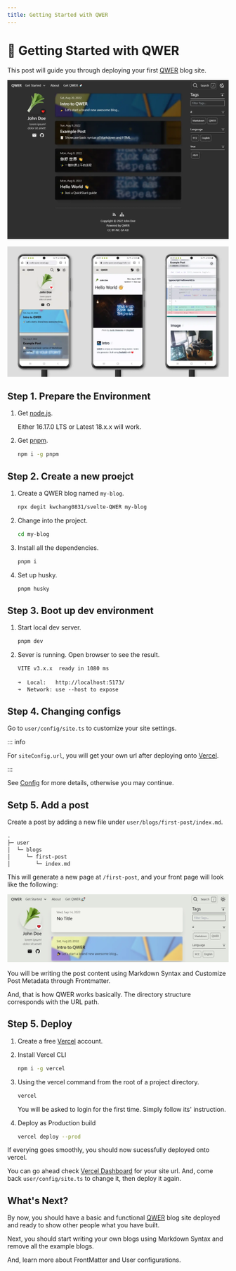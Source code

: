 ```yaml
---
title: Getting Started with QWER
---
```


# 🎉 Getting Started with QWER

This post will guide you through deploying your first [QWER](https://github.com/kwchang0831/svelte-QWER) blog site.

![Preview](../images/preview.webp)

![Mobile Preview](../images/mobile-preview.webp)

## Step 1. Prepare the Environment

1. Get [node.js](https://nodejs.org/).

   Either 16.17.0 LTS or Latest 18.x.x will work.

1. Get [pnpm](https://pnpm.io/).

   ```sh
   npm i -g pnpm
   ```

## Step 2. Create a new proejct

1. Create a QWER blog named `my-blog`.

   ```sh
   npx degit kwchang0831/svelte-QWER my-blog
   ```

1. Change into the project.

   ```sh
   cd my-blog
   ```

1. Install all the dependencies.

   ```sh
   pnpm i
   ```

1. Set up husky.

   ```sh
   pnpm husky
   ```

## Step 3. Boot up dev environment

1. Start local dev server.

   ```sh
   pnpm dev
   ```

1. Sever is running. Open browser to see the result.

   ```shell
   VITE v3.x.x  ready in 1080 ms

   ➜  Local:   http://localhost:5173/
   ➜  Network: use --host to expose
   ```

## Step 4. Changing configs

Go to `user/config/site.ts` to customize your site settings.

::: info

For `siteConfig.url`, you will get your own url after deploying onto [Vercel](https://vercel.com).

:::

See [Config](/config/site-ts) for more details, otherwise you may continue.

## Setp 5. Add a post

Create a post by adding a new file under `user/blogs/first-post/index.md`.

```text
.
├─ user
│  └─ blogs
│     └─ first-post
│        └─ index.md
```

This will generate a new page at `/first-post`, and your front page will look like the following:

![New Empty Post Created](../images/new_empty_post.webp)

You will be writing the post content using Markdown Syntax and Customize Post Metadata through Frontmatter.

And, that is how QWER works basically. The directory structure corresponds with the URL path.

## Step 5. Deploy

1. Create a free [Vercel](https://vercel.com/) account.

1. Install Vercel CLI

   ```sh
   npm i -g vercel
   ```

1. Using the vercel command from the root of a project directory.

   ```sh
   vercel
   ```

   You will be asked to login for the first time. Simply follow its' instruction.

1. Deploy as Production build

   ```sh
   vercel deploy --prod
   ```

If everying goes smoothly, you should now sucessfully deployed onto vercel.

You can go ahead check [Vercel Dashboard](https://vercel.com/dashboard) for your site url. And, come back `user/config/site.ts` to change it, then deploy it again.

## What's Next?

By now, you should have a basic and functional [QWER](https://github.com/kwchang0831/svelte-QWER) blog site deployed and ready to show other people what you have built.

Next, you should start writing your own blogs using Markdown Syntax and remove all the example blogs.

And, learn more about FrontMatter and User configurations.
